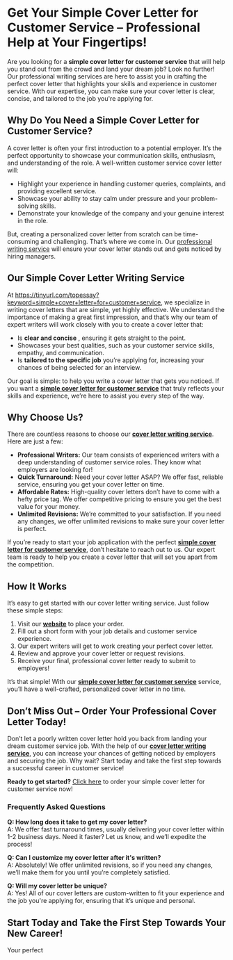 # Get Your Simple Cover Letter for Customer Service – Professional Help at Your Fingertips!

Are you looking for a **simple cover letter for customer service** that will help you stand out from the crowd and land your dream job? Look no further! Our professional writing services are here to assist you in crafting the perfect cover letter that highlights your skills and experience in customer service. With our expertise, you can make sure your cover letter is clear, concise, and tailored to the job you're applying for.

## Why Do You Need a Simple Cover Letter for Customer Service?

A cover letter is often your first introduction to a potential employer. It’s the perfect opportunity to showcase your communication skills, enthusiasm, and understanding of the role. A well-written customer service cover letter will:

- Highlight your experience in handling customer queries, complaints, and providing excellent service.
- Showcase your ability to stay calm under pressure and your problem-solving skills.
- Demonstrate your knowledge of the company and your genuine interest in the role.

But, creating a personalized cover letter from scratch can be time-consuming and challenging. That’s where we come in. Our [professional writing service](https://tinyurl.com/topessay?keyword=simple+cover+letter+for+customer+service) will ensure your cover letter stands out and gets noticed by hiring managers.

## Our Simple Cover Letter Writing Service

At https://tinyurl.com/topessay?keyword=simple+cover+letter+for+customer+service, we specialize in writing cover letters that are simple, yet highly effective. We understand the importance of making a great first impression, and that’s why our team of expert writers will work closely with you to create a cover letter that:

- Is **clear and concise** , ensuring it gets straight to the point.
- Showcases your best qualities, such as your customer service skills, empathy, and communication.
- Is **tailored to the specific job** you’re applying for, increasing your chances of being selected for an interview.

Our goal is simple: to help you write a cover letter that gets you noticed. If you want a [**simple cover letter for customer service**](https://tinyurl.com/topessay?keyword=simple+cover+letter+for+customer+service) that truly reflects your skills and experience, we’re here to assist you every step of the way.

## Why Choose Us?

There are countless reasons to choose our [**cover letter writing service**](https://tinyurl.com/topessay?keyword=simple+cover+letter+for+customer+service). Here are just a few:

- **Professional Writers:** Our team consists of experienced writers with a deep understanding of customer service roles. They know what employers are looking for!
- **Quick Turnaround:** Need your cover letter ASAP? We offer fast, reliable service, ensuring you get your cover letter on time.
- **Affordable Rates:** High-quality cover letters don’t have to come with a hefty price tag. We offer competitive pricing to ensure you get the best value for your money.
- **Unlimited Revisions:** We’re committed to your satisfaction. If you need any changes, we offer unlimited revisions to make sure your cover letter is perfect.

If you’re ready to start your job application with the perfect [**simple cover letter for customer service**](https://tinyurl.com/topessay?keyword=simple+cover+letter+for+customer+service), don’t hesitate to reach out to us. Our expert team is ready to help you create a cover letter that will set you apart from the competition.

## How It Works

It’s easy to get started with our cover letter writing service. Just follow these simple steps:

1. Visit our [**website**](https://tinyurl.com/topessay?keyword=simple+cover+letter+for+customer+service) to place your order.
2. Fill out a short form with your job details and customer service experience.
3. Our expert writers will get to work creating your perfect cover letter.
4. Review and approve your cover letter or request revisions.
5. Receive your final, professional cover letter ready to submit to employers!

It’s that simple! With our [**simple cover letter for customer service**](https://tinyurl.com/topessay?keyword=simple+cover+letter+for+customer+service) service, you’ll have a well-crafted, personalized cover letter in no time.

## Don’t Miss Out – Order Your Professional Cover Letter Today!

Don’t let a poorly written cover letter hold you back from landing your dream customer service job. With the help of our [**cover letter writing service**](https://tinyurl.com/topessay?keyword=simple+cover+letter+for+customer+service), you can increase your chances of getting noticed by employers and securing the job. Why wait? Start today and take the first step towards a successful career in customer service!

**Ready to get started?** [Click here](https://tinyurl.com/topessay?keyword=simple+cover+letter+for+customer+service) to order your simple cover letter for customer service now!

### Frequently Asked Questions

**Q: How long does it take to get my cover letter?**  
A: We offer fast turnaround times, usually delivering your cover letter within 1-2 business days. Need it faster? Let us know, and we’ll expedite the process!

**Q: Can I customize my cover letter after it's written?**  
A: Absolutely! We offer unlimited revisions, so if you need any changes, we’ll make them for you until you’re completely satisfied.

**Q: Will my cover letter be unique?**  
A: Yes! All of our cover letters are custom-written to fit your experience and the job you're applying for, ensuring that it’s unique and personal.

## Start Today and Take the First Step Towards Your New Career!

Your perfect
